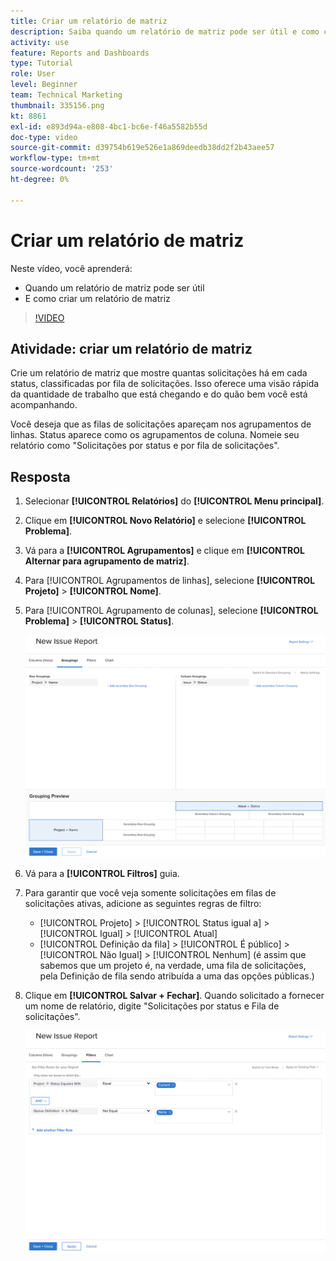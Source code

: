 ```yaml
---
title: Criar um relatório de matriz
description: Saiba quando um relatório de matriz pode ser útil e como criar um relatório de matriz no Workfront.
activity: use
feature: Reports and Dashboards
type: Tutorial
role: User
level: Beginner
team: Technical Marketing
thumbnail: 335156.png
kt: 8861
exl-id: e893d94a-e808-4bc1-bc6e-f46a5582b55d
doc-type: video
source-git-commit: d39754b619e526e1a869deedb38dd2f2b43aee57
workflow-type: tm+mt
source-wordcount: '253'
ht-degree: 0%

---
```


# Criar um relatório de matriz

Neste vídeo, você aprenderá:

* Quando um relatório de matriz pode ser útil
* E como criar um relatório de matriz

>[!VIDEO](https://video.tv.adobe.com/v/335156/?quality=12)

## Atividade: criar um relatório de matriz

Crie um relatório de matriz que mostre quantas solicitações há em cada status, classificadas por fila de solicitações. Isso oferece uma visão rápida da quantidade de trabalho que está chegando e do quão bem você está acompanhando.

Você deseja que as filas de solicitações apareçam nos agrupamentos de linhas. Status aparece como os agrupamentos de coluna. Nomeie seu relatório como &quot;Solicitações por status e por fila de solicitações&quot;.

## Resposta

1. Selecionar **[!UICONTROL Relatórios]** do **[!UICONTROL Menu principal]**.
1. Clique em **[!UICONTROL Novo Relatório]** e selecione **[!UICONTROL Problema]**.
1. Vá para a **[!UICONTROL Agrupamentos]** e clique em **[!UICONTROL Alternar para agrupamento de matriz]**.
1. Para [!UICONTROL Agrupamentos de linhas], selecione **[!UICONTROL Projeto]** > **[!UICONTROL Nome]**.
1. Para [!UICONTROL Agrupamento de colunas], selecione **[!UICONTROL Problema]** > **[!UICONTROL Status]**.

   ![Uma imagem da tela para criar um novo agrupamento de relatório de problemas](assets/matrix-report-groupings.png)

1. Vá para a **[!UICONTROL Filtros]** guia.
1. Para garantir que você veja somente solicitações em filas de solicitações ativas, adicione as seguintes regras de filtro:

   * [!UICONTROL Projeto] > [!UICONTROL Status igual a] > [!UICONTROL Igual] > [!UICONTROL Atual]
   * [!UICONTROL Definição da fila] > [!UICONTROL É público] > [!UICONTROL Não Igual] > [!UICONTROL Nenhum] (é assim que sabemos que um projeto é, na verdade, uma fila de solicitações, pela Definição de fila sendo atribuída a uma das opções públicas.)

1. Clique em **[!UICONTROL Salvar + Fechar]**. Quando solicitado a fornecer um nome de relatório, digite &quot;Solicitações por status e Fila de solicitações&quot;.

   ![Uma imagem da tela para criar um novo filtro de relatório de problemas](assets/matrix-report-filters.png)

